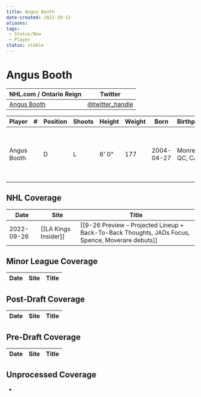 ```yaml
---
title: Angus Booth
date-created: 2022-10-13
aliases: 
tags:
 - Status/New
 - Player
status: stable
---
```


# Angus Booth

NHL.com / Ontario Reign | Twitter
-|-
[Angus Booth](https://www.nhl.com/player/angus-booth-8483699) | [@twitter_handle](https://twitter.com/)

Player | \# | Position | Shoots | Height | Weight | Born | Birthplace | Draft 
-|-|-|-|-|-|-|-|-
Angus Booth | | D | L | 6' 0" | 177 | 2004-04-27 | Monreal, QC, CAN | 2022 LAK, 4th rd, 19th pk (116th overall)



## NHL  Coverage
Date | Site |  Title
---|---|---
2022-09-26 | [[LA Kings Insider]] | [[9-26 Preview – Projected Lineup + Back-To-Back Thoughts, JADs Focus, Spence, Moverare debuts]]



## Minor League Coverage
Date | Site |  Title
---|---|---



## Post-Draft Coverage
Date | Site |  Title
---|---|---



## Pre-Draft Coverage
Date | Site |  Title
---|---|---


## Unprocessed Coverage
- 
